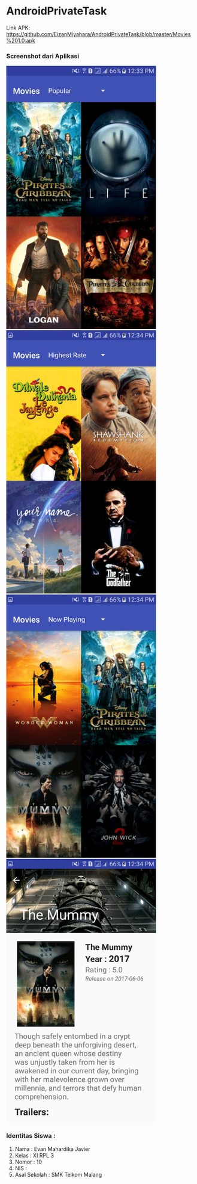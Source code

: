 # AndroidPrivateTask
Link APK:
https://github.com/EizanMiyahara/AndroidPrivateTask/blob/master/Movies%201.0.apk

<h3> Screenshot dari Aplikasi </h3>

<img src="https://github.com/EizanMiyahara/AndroidPrivateTask/blob/master/Screenshot_20170613-123359.png" width="400" height="700"/>
<img src="https://github.com/EizanMiyahara/AndroidPrivateTask/blob/master/Screenshot_20170613-123403.png" width="400" height="700"/>
<img src="https://github.com/EizanMiyahara/AndroidPrivateTask/blob/master/Screenshot_20170613-123406.png" width="400" height="700"/>
<img src="https://github.com/EizanMiyahara/AndroidPrivateTask/blob/master/Screenshot_20170613-123410.png" width="400" height="700"/>

<h3> Identitas Siswa : </h3>
<ol>
<li> Nama : Evan Mahardika Javier</li>
<li> Kelas : XI RPL 3</li>
<li>Nomor : 10</li>
<li>NIS : </li>
<li>Asal Sekolah : SMK Telkom Malang</li>
</ol>

